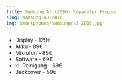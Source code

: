 ```yaml
---
title: Samsung A3 (2016) Reparatur Preise
slug: samsung-a3-2016
img: smartphones/samsung/a3-2016.jpg
---
```


- Display - 129€
- Akku - 89€
- Mikrofon - 89€
- Software - 69€
- kl. Reinigung - 69€
- Backcover - 59€